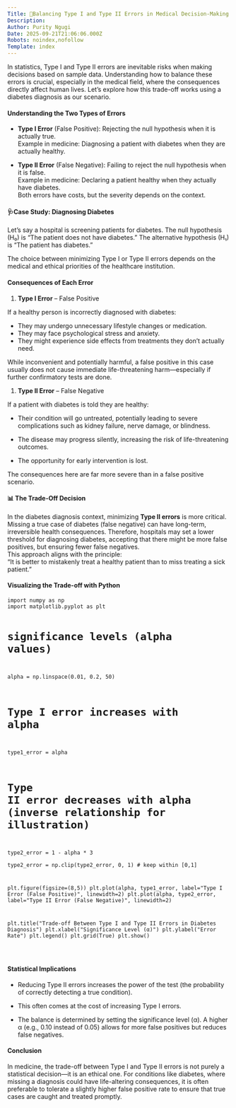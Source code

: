 ```yaml
---
Title: 🎯Balancing Type I and Type II Errors in Medical Decision-Making: A Case on Diabetes Diagnosis
Description: 
Author: Purity Ngugi
Date: 2025-09-21T21:06:06.000Z
Robots: noindex,nofollow
Template: index
---
```

<p>In statistics, Type I and Type II errors are inevitable risks when making decisions based on sample data. Understanding how to balance these errors is crucial, especially in the medical field, where the consequences directly affect human lives. Let’s explore how this trade-off works using a diabetes diagnosis as our scenario.</p>

<h4>
  
  
  Understanding the Two Types of Errors
</h4>

<ul>
<li><p><strong>Type I Error</strong> (False Positive): Rejecting the null hypothesis when it is actually true.<br>
Example in medicine: Diagnosing a patient with diabetes when they are actually healthy.</p></li>
<li><p><strong>Type II Error</strong> (False Negative): Failing to reject the null hypothesis when it is false.<br>
Example in medicine: Declaring a patient healthy when they actually have diabetes.<br>
Both errors have costs, but the severity depends on the context.</p></li>
</ul>

<h4>
  
  
  🩺Case Study: Diagnosing Diabetes
</h4>

<p>Let’s say a hospital is screening patients for diabetes. The null hypothesis (H₀) is “The patient does not have diabetes.” The alternative hypothesis (H₁) is “The patient has diabetes.”</p>

<p>The choice between minimizing Type I or Type II errors depends on the medical and ethical priorities of the healthcare institution.</p>

<h4>
  
  
  Consequences of Each Error
</h4>

<ol>
<li>
<strong>Type I Error</strong> – False Positive</li>
</ol>

<p>If a healthy person is incorrectly diagnosed with diabetes:</p>

<ul>
<li>They may undergo unnecessary lifestyle changes or medication.</li>
<li>They may face psychological stress and anxiety.</li>
<li>They might experience side effects from treatments they don’t actually need.</li>
</ul>

<p>While inconvenient and potentially harmful, a false positive in this case usually does not cause immediate life-threatening harm—especially if further confirmatory tests are done.</p>

<ol>
<li>
<strong>Type II Error</strong> – False Negative</li>
</ol>

<p>If a patient with diabetes is told they are healthy:</p>

<ul>
<li><p>Their condition will go untreated, potentially leading to severe complications such as kidney failure, nerve damage, or blindness.</p></li>
<li><p>The disease may progress silently, increasing the risk of life-threatening outcomes.</p></li>
<li><p>The opportunity for early intervention is lost.</p></li>
</ul>

<p>The consequences here are far more severe than in a false positive scenario.</p>

<h4>
  
  
  📊 The Trade-Off Decision
</h4>

<p>In the diabetes diagnosis context, minimizing <strong>Type II errors</strong> is more critical. Missing a true case of diabetes (false negative) can have long-term, irreversible health consequences. Therefore, hospitals may set a lower threshold for diagnosing diabetes, accepting that there might be more false positives, but ensuring fewer false negatives.<br>
This approach aligns with the principle:<br>
“It is better to mistakenly treat a healthy patient than to miss treating a sick patient.”</p>

<h4>
  
  
  Visualizing the Trade-off with Python
</h4>



<div class="highlight js-code-highlight">
<pre class="highlight plaintext"><code>import numpy as np
import matplotlib.pyplot as plt

# significance levels (alpha values)
alpha = np.linspace(0.01, 0.2, 50)

# Type I error increases with alpha
type1_error = alpha  

# Type II error decreases with alpha (inverse relationship for illustration)
type2_error = 1 - alpha * 3  
type2_error = np.clip(type2_error, 0, 1)  # keep within [0,1]

plt.figure(figsize=(8,5))
plt.plot(alpha, type1_error, label="Type I Error (False Positive)", linewidth=2)
plt.plot(alpha, type2_error, label="Type II Error (False Negative)", linewidth=2)

plt.title("Trade-off Between Type I and Type II Errors in Diabetes Diagnosis")
plt.xlabel("Significance Level (α)")
plt.ylabel("Error Rate")
plt.legend()
plt.grid(True)
plt.show()

</code></pre>

</div>



<h4>
  
  
  Statistical Implications
</h4>

<ul>
<li><p>Reducing Type II errors increases the power of the test (the probability of correctly detecting a true condition).</p></li>
<li><p>This often comes at the cost of increasing Type I errors.</p></li>
<li><p>The balance is determined by setting the significance level (α). A higher α (e.g., 0.10 instead of 0.05) allows for more false positives but reduces false negatives.</p></li>
</ul>

<h4>
  
  
  Conclusion
</h4>

<p>In medicine, the trade-off between Type I and Type II errors is not purely a statistical decision—it is an ethical one. For conditions like diabetes, where missing a diagnosis could have life-altering consequences, it is often preferable to tolerate a slightly higher false positive rate to ensure that true cases are caught and treated promptly.</p>

